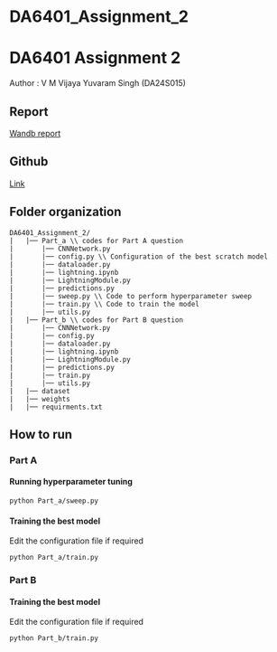 # DA6401_Assignment_2



# DA6401 Assignment 2

Author : V M Vijaya Yuvaram Singh (DA24S015)

## Report
[Wandb report](https://wandb.ai/yuvaramsingh/lightning_test/reports/DA6401-Assignment-2-Yuvaram--VmlldzoxMjMzOTk2OA)

## Github
[Link](https://github.com/yuvaramsingh94/DA6401_Assignment_2)

## Folder organization
```
DA6401_Assignment_2/
|   |── Part_a \\ codes for Part A question
|       |── CNNNetwork.py
|       |── config.py \\ Configuration of the best scratch model
|       |── dataloader.py
|       |── lightning.ipynb
|       |── LightningModule.py   
|       |── predictions.py
|       |── sweep.py \\ Code to perform hyperparameter sweep
|       |── train.py \\ Code to train the model
|       |── utils.py
|   |── Part_b \\ codes for Part B question
|       |── CNNNetwork.py
|       |── config.py
|       |── dataloader.py
|       |── lightning.ipynb
|       |── LightningModule.py   
|       |── predictions.py
|       |── train.py
|       |── utils.py
|   |── dataset
|   |── weights
|   |── requirments.txt 
```

## How to run
### Part A
#### Running hyperparameter tuning
```
python Part_a/sweep.py
```
#### Training the best model
Edit the configuration file if required
```
python Part_a/train.py
```
### Part B
#### Training the best model
Edit the configuration file if required
```
python Part_b/train.py
```
